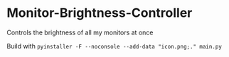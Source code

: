 # Monitor-Brightness-Controller
Controls the brightness of all my monitors at once

Build with `pyinstaller -F --noconsole --add-data "icon.png;." main.py`
